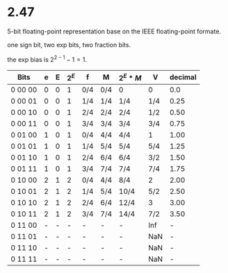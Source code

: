 # 2.47

5-bit floating-point representation base on the IEEE floating-point formate.

one sign bit, two exp bits, two fraction bits.

the exp bias is $2^{2-1} - 1 = 1$.

| Bits  | e | E | $2^E$ | f   | M   | $2^E * M$  | V   | decimal  |
|   -   | - | - |   -   | -   | -   |     -      | -   |   -      |
|0 00 00| 0 | 0 |   1   | 0/4 | 0/4 |     0      | 0   |   0.0    |
|0 00 01| 0 | 0 |   1   | 1/4 | 1/4 |    1/4     | 1/4 |   0.25   |
|0 00 10| 0 | 0 |   1   | 2/4 | 2/4 |    2/4     | 1/2 |   0.50   |
|0 00 11| 0 | 0 |   1   | 3/4 | 3/4 |    3/4     | 3/4 |   0.75   |
|0 01 00| 1 | 0 |   1   | 0/4 | 4/4 |    4/4     |   1 |   1.00   |
|0 01 01| 1 | 0 |   1   | 1/4 | 5/4 |    5/4     | 5/4 |   1.25   |
|0 01 10| 1 | 0 |   1   | 2/4 | 6/4 |    6/4     | 3/2 |   1.50   |
|0 01 11| 1 | 0 |   1   | 3/4 | 7/4 |    7/4     | 7/4 |   1.75   |
|0 10 00| 2 | 1 |   2   | 0/4 | 4/4 |    8/4     |   2 |   2.00   |
|0 10 01| 2 | 1 |   2   | 1/4 | 5/4 |   10/4     | 5/2 |   2.50   |
|0 10 10| 2 | 1 |   2   | 2/4 | 6/4 |   12/4     |   3 |   3.00   |
|0 10 11| 2 | 1 |   2   | 3/4 | 7/4 |   14/4     | 7/2 |   3.50   |
|0 11 00| - | - |   -   |  -  |  -  |    -       |Inf  |     -    |
|0 11 01| - | - |   -   |  -  |  -  |    -       |NaN  |     -    |
|0 11 10| - | - |   -   |  -  |  -  |    -       |NaN  |     -    |
|0 11 11| - | - |   -   |  -  |  -  |    -       |NaN  |     -    |
